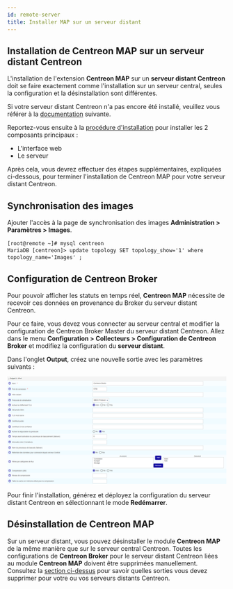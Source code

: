 ```yaml
---
id: remote-server
title: Installer MAP sur un serveur distant
---
```


## Installation de Centreon MAP sur un serveur distant Centreon

L'installation de l'extension **Centreon MAP** sur un **serveur distant Centreon** doit se faire exactement comme l'installation sur un serveur central, seules la configuration et la désinstallation sont différentes.

Si votre serveur distant Centreon n'a pas encore été installé, veuillez vous référer à la [documentation](../installation/installation-of-a-remote-server/using-packages.md) suivante.

Reportez-vous ensuite à la [procédure d'installation](install.md) pour installer les 2 composants principaux :

- L'interface web
- Le serveur

Après cela, vous devrez effectuer des étapes supplémentaires, expliquées ci-dessous, pour terminer l'installation de Centreon MAP pour votre serveur distant Centreon.

## Synchronisation des images

Ajouter l'accès à la page de synchronisation des images **Administration > Paramètres > Images**.

```shell
[root@remote ~]# mysql centreon
MariaDB [centreon]> update topology SET topology_show='1' where topology_name='Images' ;
```

## Configuration de Centreon Broker

Pour pouvoir afficher les statuts en temps réel, **Centreon MAP** nécessite de recevoir ces données en provenance du Broker du serveur distant Centreon.

Pour ce faire, vous devez vous connecter au serveur central et modifier la configuration de Centreon Broker Master du serveur distant Centreon. Allez dans le menu **Configuration > Collecteurs > Configuration de Centreon Broker** et modifiez la configuration du **serveur distant**.

Dans l'onglet **Output**, créez une nouvelle sortie avec les paramètres suivants :

![image](../assets/graph-views/output_broker.png)

Pour finir l'installation, générez et déployez la configuration du serveur distant Centreon en sélectionnant le mode **Redémarrer**.

## Désinstallation de Centreon MAP

Sur un serveur distant, vous pouvez désinstaller le module **Centreon MAP** de la même manière que sur le serveur central Centreon. Toutes les configurations de **Centreon Broker** pour le serveur distant Centreon liées au module **Centreon MAP** doivent être supprimées manuellement. Consultez la [section ci-dessus](#configuration-de-centreon-broker) pour savoir quelles sorties vous devez supprimer pour votre ou vos serveurs distants Centreon.
